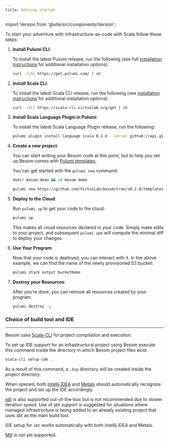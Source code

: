 ```yaml
---
title: Getting started
---
```

import Version from '@site/src/components/Version';


To start your adventure with infrastructure-as-code with Scala follow these steps:

1. **Install Pulumi CLI**:

   To install the latest Pulumi release, run the following (see full
   [installation instructions](https://www.pulumi.com/docs/reference/install/) for additional installation options):

    ```bash
    curl -fsSL https://get.pulumi.com/ | sh
    ```

2. **Install Scala CLI**:

   To install the latest Scala CLI release, run the following (see 
   [installation instructions](https://scala-cli.virtuslab.org/install) for additional installation options):

    ```bash
    curl -sSLf https://scala-cli.virtuslab.org/get | sh
    ```

3. **Install Scala Language Plugin in Pulumi**:

    To install the latest Scala Language Plugin release, run the following:

    ```bash
    pulumi plugin install language scala 0.2.0 --server github://api.github.com/VirtusLab/besom
    ```

4. **Create a new project**:

   You can start writing your Besom code at this point, but to help you set up
   Besom comes with [Pulumi templates](./templates.md).
   
   You can get started with the `pulumi new` command:

    ```bash
    mkdir besom-demo && cd besom-demo
    ```
    ```bash
    pulumi new https://github.com/VirtusLab/besom/tree/v0.2.0/templates/aws
    ```

5. **Deploy to the Cloud**:

   Run `pulumi up` to get your code to the cloud:

    ```bash
    pulumi up
    ```

   This makes all cloud resources declared in your code. Simply make
   edits to your project, and subsequent `pulumi up`s will compute
   the minimal diff to deploy your changes.

6. **Use Your Program**:

   Now that your code is deployed, you can interact with it. In the
   above example, we can find the name of the newly provisioned S3
   bucket:

    ```bash
    pulumi stack output bucketName
    ```

7. **Destroy your Resources**:

   After you're done, you can remove all resources created by your program:

    ```bash
    pulumi destroy -y
    ```

### Choice of build tool and IDE
---

Besom uses [Scala-CLI](https://scala-cli.virtuslab.org/) for project compilation and execution.

To set up IDE support for an infrastructural project using Besom execute this command 
inside the directory in which Besom project files exist:
```bash
scala-cli setup-ide .
```
As a result of this command, a `.bsp` directory will be created inside the project directory.

When opened, both [Intellij IDEA](https://www.jetbrains.com/idea/) 
and [Metals](https://scalameta.org/metals/) should automatically recognize 
the project and set up the IDE accordingly.

[sbt](https://www.scala-sbt.org/) is also supported out-of-the-box but is not recommended due to
slower iteration speed. Use of sbt support is suggested for situations where managed infrastructure
is being added to an already existing project that uses sbt as the main build tool.

IDE setup for `sbt` works automatically with both Intellij IDEA and Metals.

[Mill](https://mill-build.com/) is not yet supported.

